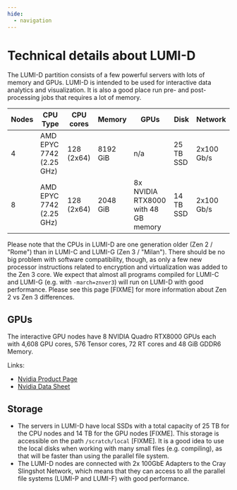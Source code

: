 ```yaml
---
hide:
  - navigation
---
```


# Technical details about LUMI-D

The LUMI-D partition consists of a few powerful servers with lots of memory and GPUs. LUMI-D is intended to be used for interactive data analytics and visualization. It is also a good place run pre- and post-processing jobs that requires a lot of memory.

| Nodes | CPU Type                 | CPU cores  | Memory   | GPUs                                     | Disk      | Network    |
|-------|--------------------------|------------|----------|------------------------------------------|-----------|------------|
| 4     | AMD EPYC 7742 (2.25 GHz) | 128 (2x64) | 8192 GiB | n/a                                      | 25 TB SSD | 2x100 Gb/s |
| 8     | AMD EPYC 7742 (2.25 GHz) | 128 (2x64) | 2048 GiB | 8x NVIDIA RTX8000 <br> with 48 GB memory | 14 TB SSD | 2x100 Gb/s |

Please note that the CPUs in LUMI-D are one generation older (Zen 2 / "Rome") than in LUMI-C and LUMI-G (Zen 3 / "Milan"). There should be no big problem with software compatibility, though, as only a few new processor instructions related to encryption and virtualization was added to the Zen 3 core. We expect that almost all programs compiled for LUMI-C and LUMI-G (e.g. with `-march=znver3`) will run on LUMI-D with good performance. Please see this page [FIXME] for more information about Zen 2 vs Zen 3 differences.

## GPUs

The interactive GPU nodes have 8 NVIDIA Quadro RTX8000 GPUs each with 4,608 GPU cores, 576 Tensor cores, 72 RT cores and 48 GiB GDDR6 Memory.

Links:

* [Nvidia Product Page](https://www.nvidia.com/en-us/design-visualization/quadro/rtx-8000/)
* [Nvidia Data Sheet](https://www.nvidia.com/content/dam/en-zz/Solutions/design-visualization/quadro-product-literature/quadro-rtx-8000-us-nvidia-946977-r1-web.pdf)

## Storage

* The servers in LUMI-D have local SSDs with a total capacity of 25 TB for the CPU nodes and 14 TB for the GPU nodes [FIXME]. This storage is accessible on the path `/scratch/local` [FIXME]. It is a good idea to use the local disks when working with many small files (e.g. compiling), as that will be faster than using the parallel file system.
* The LUMI-D nodes are connected with 2x 100GbE Adapters to the Cray Slingshot Network, which means that they can access to all the parallel file systems (LUMI-P and LUMI-F) with good performance.